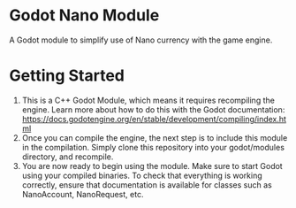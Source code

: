 # Godot Nano Module
A Godot module to simplify use of Nano currency with the game engine. 

# Getting Started
1. This is a C++ Godot Module, which means it requires recompiling the engine. Learn more about how to do this with the Godot documentation: https://docs.godotengine.org/en/stable/development/compiling/index.html
2. Once you can compile the engine, the next step is to include this module in the compilation. Simply clone this repository into your godot/modules directory, and recompile. 
3. You are now ready to begin using the module. Make sure to start Godot using your compiled binaries. To check that everything is working correctly, ensure that documentation is available for classes such as NanoAccount, NanoRequest, etc.
